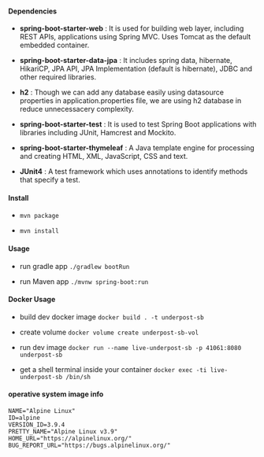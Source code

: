 #### Dependencies


- **spring-boot-starter-web** : It is used for building web layer, including REST APIs, applications using Spring MVC. Uses Tomcat as the default embedded container.


- **spring-boot-starter-data-jpa** : It includes spring data, hibernate, HikariCP, JPA API, JPA Implementation (default is hibernate), JDBC and other required libraries.


- **h2** : Though we can add any database easily using datasource properties in application.properties file, we are using h2 database in reduce unnecessacery complexity.


- **spring-boot-starter-test** : It is used to test Spring Boot applications with libraries including JUnit, Hamcrest and Mockito.


- **spring-boot-starter-thymeleaf** : A Java template engine for processing and creating HTML, XML, JavaScript, CSS and text.

- **JUnit4** : A test framework which uses annotations to identify methods that specify a test.


#### Install


- `mvn package`


- `mvn install`


#### Usage


- run gradle app `./gradlew bootRun`


- run Maven app `./mvnw spring-boot:run`


#### Docker Usage


- build dev docker image `docker build . -t underpost-sb`


- create volume `docker volume create underpost-sb-vol`


- run dev image `docker run --name live-underpost-sb -p 41061:8080 underpost-sb`


- get a shell terminal inside your container `docker exec -ti live-underpost-sb /bin/sh`


#### operative system image info


````
NAME="Alpine Linux"
ID=alpine
VERSION_ID=3.9.4
PRETTY_NAME="Alpine Linux v3.9"
HOME_URL="https://alpinelinux.org/"
BUG_REPORT_URL="https://bugs.alpinelinux.org/"
````